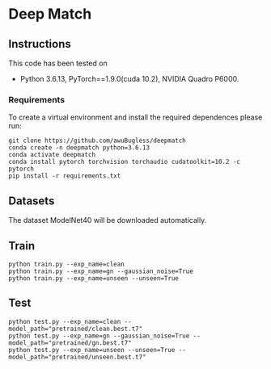 # Deep Match

## Instructions
This code has been tested on
- Python 3.6.13, PyTorch==1.9.0(cuda 10.2), NVIDIA Quadro P6000.
  
### Requirements
To create a virtual environment and install the required dependences please run:
```
git clone https://github.com/awuBugless/deepmatch
conda create -n deepmatch python=3.6.13
conda activate deepmatch
conda install pytorch torchvision torchaudio cudatoolkit=10.2 -c pytorch
pip install -r requirements.txt
```

## Datasets
The dataset ModelNet40 will be downloaded automatically.

## Train
```shell
python train.py --exp_name=clean
python train.py --exp_name=gn --gaussian_noise=True
python train.py --exp_name=unseen --unseen=True
```
## Test
```shell
python test.py --exp_name=clean --model_path="pretrained/clean.best.t7"
python test.py --exp_name=gn --gaussian_noise=True --model_path="pretrained/gn.best.t7"
python test.py --exp_name=unseen --unseen=True --model_path="pretrained/unseen.best.t7"
```
